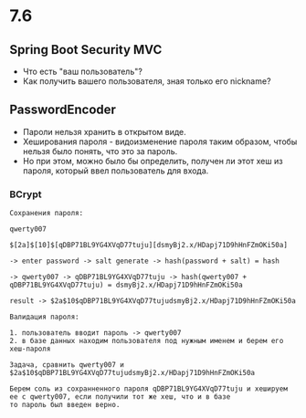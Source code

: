 # 7.6

## Spring Boot Security MVC

* Что есть "ваш пользователь"?
* Как получить вашего пользователя, зная только его nickname?

## PasswordEncoder

* Пароли нельзя хранить в открытом виде.
* Хеширования пароля - видоизменение пароля таким образом, чтобы нельзя было понять, что это за пароль.
* Но при этом, можно было бы определить, получен ли этот хеш из пароля, который ввел пользователь для входа.

### BCrypt

```
Сохранения пароля:

qwerty007

$[2a]$[10]$[qDBP71BL9YG4XVqD77tuju][dsmyBj2.x/HDapj71D9hHnFZmOKi50a]

-> enter password -> salt generate -> hash(password + salt) = hash

-> qwerty007 -> qDBP71BL9YG4XVqD77tuju -> hash(qwerty007 + qDBP71BL9YG4XVqD77tuju) = dsmyBj2.x/HDapj71D9hHnFZmOKi50a

result -> $2a$10$qDBP71BL9YG4XVqD77tujudsmyBj2.x/HDapj71D9hHnFZmOKi50a

Валидация пароля:

1. пользователь вводит пароль -> qwerty007
2. в базе данных находим пользователя под нужным именем и берем его хеш-пароля

Задача, сравнить qwerty007 и $2a$10$qDBP71BL9YG4XVqD77tujudsmyBj2.x/HDapj71D9hHnFZmOKi50a

Берем соль из сохранненного пароля qDBP71BL9YG4XVqD77tuju и хешируем ее с qwerty007, если получили тот же хеш, что и в базе
то пароль был введен верно.
```